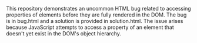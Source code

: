 This repository demonstrates an uncommon HTML bug related to accessing properties of elements before they are fully rendered in the DOM. The bug is in bug.html and a solution is provided in solution.html.  The issue arises because JavaScript attempts to access a property of an element that doesn't yet exist in the DOM's object hierarchy.